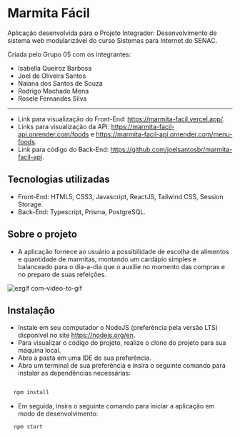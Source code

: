 
# Marmita Fácil

Aplicação desenvolvida para o Projeto Integrador: Desenvolvimento de sistema web modularizável do curso Sistemas para Internet do SENAC.

Criada pelo Grupo 05 com os integrantes:
- Isabella Queiroz Barbosa
- Joel de Oliveira Santos
- Naiana dos Santos de Souza
- Rodrigo Machado Mena
- Rosele Fernandes Silva

---

- Link para visualização do Front-End: https://marmita-facil.vercel.app/.
- Links para visualização da API: https://marmita-facil-api.onrender.com/foods e https://marmita-facil-api.onrender.com/menu-foods.
- Link para código do Back-End: https://github.com/joelsantosbr/marmita-facil-api.

## Tecnologias utilizadas

- Front-End: HTML5, CSS3, Javascript, ReactJS, Tailwind CSS, Session Storage.
- Back-End: Typescript, Prisma, PostgreSQL.

## Sobre o projeto
- A aplicação fornece ao usuário a possibilidade de escolha de alimentos e quantidade de marmitas, montando um cardápio simples e balanceado para o dia-a-dia que o auxilie no momento das compras e no preparo de suas refeições.

![ezgif com-video-to-gif](https://github.com/gdegato/marmita-facil/assets/68246508/fe5bb6a6-bad1-41bc-ae85-20e7c9c9ab18)

## Instalação

- Instale em seu computador o NodeJS (preferência pela versão LTS) disponível no site https://nodejs.org/en.
- Para visualizar o código do projeto, realize o clone do projeto para sua máquina local.
- Abra a pasta em uma IDE de sua preferência.
- Abra um terminal de sua preferência e insira o seguinte comando para instalar as dependências necessárias:
```bash

  npm install
```
- Em seguida, insira o seguinte comando para iniciar a aplicação em modo de desenvolvimento:
```bash
  npm start
```

